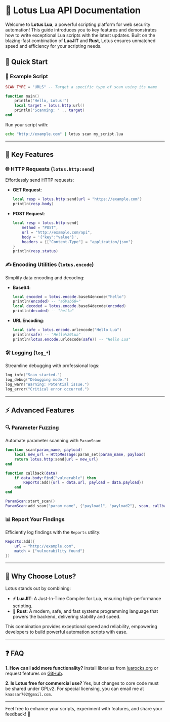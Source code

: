 # 🌟 Lotus Lua API Documentation

Welcome to **Lotus Lua**, a powerful scripting platform for web security automation! This guide introduces you to key features and demonstrates how to write exceptional Lua scripts with the latest updates. Built on the blazing-fast combination of **LuaJIT** and **Rust**, Lotus ensures unmatched speed and efficiency for your scripting needs.

## 🚀 Quick Start

### 📝 Example Script

```lua
SCAN_TYPE = "URLS" -- Target a specific type of scan using its name

function main()
    println("Hello, Lotus!")
    local target = lotus.http:url()
    println("Scanning: " .. target)
end
```

Run your script with:

```bash
echo "http://example.com" | lotus scan my_script.lua
```

---

## 🔑 Key Features

### 🌐 HTTP Requests (`lotus.http:send`)

Effortlessly send HTTP requests:

- **GET Request**:
  ```lua
  local resp = lotus.http:send{url = "https://example.com"}
  println(resp.body)
  ```
- **POST Request**:
  ```lua
  local resp = lotus.http:send{
      method = "POST",
      url = "http://example.com/api",
      body = '{"key":"value"}',
      headers = {["Content-Type"] = "application/json"}
  }
  println(resp.status)
  ```

### ✍️ Encoding Utilities (`lotus.encode`)

Simplify data encoding and decoding:

- **Base64**:
  ```lua
  local encoded = lotus.encode.base64encode("hello")
  println(encoded) -- "aGVsbG8="
  local decoded = lotus.encode.base64decode(encoded)
  println(decoded) -- "hello"
  ```
- **URL Encoding**:
  ```lua
  local safe = lotus.encode.urlencode("Hello Lua")
  println(safe) -- "Hello%20Lua"
  println(lotus.encode.urldecode(safe)) -- "Hello Lua"
  ```

### 🛠️ Logging (`log_*`)

Streamline debugging with professional logs:

```lua
log_info("Scan started.")
log_debug("Debugging mode.")
log_warn("Warning: Potential issue.")
log_error("Critical error occurred.")
```

---

## ⚡ Advanced Features

### 🔍 Parameter Fuzzing

Automate parameter scanning with `ParamScan`:

```lua
function scan(param_name, payload)
    local new_url = HttpMessage:param_set(param_name, payload)
    return lotus.http:send{url = new_url}
end

function callback(data)
    if data.body:find("vulnerable") then
        Reports:add({url = data.url, payload = data.payload})
    end
end

ParamScan:start_scan()
ParamScan:add_scan("param_name", {"payload1", "payload2"}, scan, callback, 5)
```

### 📊 Report Your Findings

Efficiently log findings with the `Reports` utility:

```lua
Reports:add({
    url = "http://example.com",
    match = {"vulnerability found"}
})
```

---

## 🌟 Why Choose Lotus?

Lotus stands out by combining:

- **⚡ LuaJIT**: A Just-In-Time Compiler for Lua, ensuring high-performance scripting.
- **🦀 Rust**: A modern, safe, and fast systems programming language that powers the backend, delivering stability and speed.

This combination provides exceptional speed and reliability, empowering developers to build powerful automation scripts with ease.

---

## ❓ FAQ

**1. How can I add more functionality?**
Install libraries from [luarocks.org](https://luarocks.org/) or request features on [GitHub](https://github.com).

**2. Is Lotus free for commercial use?**
Yes, but changes to core code must be shared under GPLv2. For special licensing, you can email me at `knassar702@gmail.com`.

---

Feel free to enhance your scripts, experiment with features, and share your feedback! 🚀

